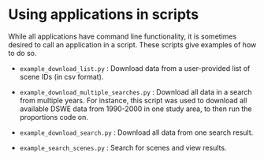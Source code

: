 # Using applications in scripts
While all applications have command line functionality, it is sometimes desired to call an application in a script. These scripts give examples of how to do so.

- `example_download_list.py` : Download data from a user-provided list of scene IDs (in csv format).

- `example_download_multiple_searches.py` : Download all data in a search from multiple years. For instance, this script was used to download all available DSWE data from 1990-2000 in one study area, to then run the proportions code on.
   
- `example_download_search.py` : Download all data from one search result.

- `example_search_scenes.py` : Search for scenes and view results.

